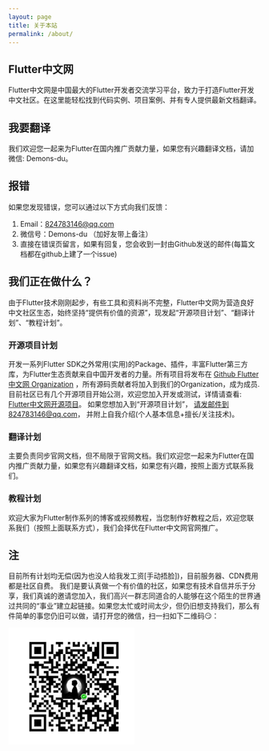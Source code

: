 ```yaml
---
layout: page
title: 关于本站
permalink: /about/
---
```


## Flutter中文网

Flutter中文网是中国最大的Flutter开发者交流学习平台，致力于打造Flutter开发中文社区。在这里能轻松找到代码实例、项目案例、并有专人提供最新文档翻译。

## 我要翻译

我们欢迎您一起来为Flutter在国内推广贡献力量，如果您有兴趣翻译文档，请加微信: Demons-du。

## 报错

如果您发现错误，您可以通过以下方式向我们反馈：

1. Email：824783146@qq.com
2. 微信号：Demons-du （加好友带上备注）
3. 直接在错误页留言，如果有回复，您会收到一封由Github发送的邮件(每篇文档都在github上建了一个issue)

## 我们正在做什么？

由于Flutter技术刚刚起步，有些工具和资料尚不完整，Flutter中文网为营造良好中文社区生态，始终坚持“提供有价值的资源”，现发起“开源项目计划”、“翻译计划”、“教程计划”。

### 开源项目计划

开发一系列Flutter SDK之外常用(实用)的Package、插件，丰富Flutter第三方库，为Flutter生态贡献来自中国开发者的力量。所有项目将发布在 [Github Flutter中文网 Organization](https://github.com/flutterchina/) ，所有源码贡献者将加入到我们的Organization，成为成员.  目前社区已有几个开源项目开始公测，欢迎您加入开发或测试，详情请查看: [Flutter中文网开源项目](/opensource.html)。 如果您想加入到“开源项目计划”， 请发邮件到824783146@qq.com， 并附上自我介绍(个人基本信息+擅长/关注技术)。

### 翻译计划

主要负责同步官网文档，但不局限于官网文档。我们欢迎您一起来为Flutter在国内推广贡献力量，如果您有兴趣翻译文档，如果您有兴趣，按照上面方式联系我们。

### 教程计划

欢迎大家为Flutter制作系列的博客或视频教程，当您制作好教程之后，欢迎您联系我们（按照上面联系方式），我们会择优在Flutter中文网官网推广。

## 注

目前所有计划均无偿(因为也没人给我发工资[手动捂脸])，目前服务器、CDN费用都是社区自费。 我们是要认真做一个有价值的社区，如果您有技术自信并乐于分享，我们真诚的邀请您加入，我们高兴一群志同道合的人能够在这个陌生的世界通过共同的“事业”建立起链接。如果您太忙或时间太少，但仍旧想支持我们，那么有件简单的事您仍旧可以做，请打开您的微信，扫一扫如下二维码😏：

<img src="/images/pay.jpg" style="width:50%">






